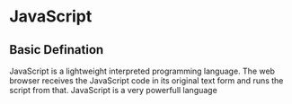 # JavaScript
## Basic Defination
JavaScript is a lightweight interpreted programming language. The web browser receives the JavaScript code in its original text form and runs the script from that.
JavaScript is a very powerfull language
